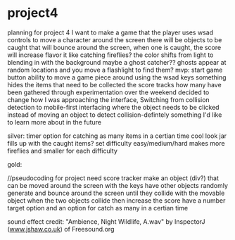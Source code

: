 # project4

planning for project 4
I want to make a game that the player uses wsad controls to move a character around the screen
there will be objects to be caught that will bounce around the screen, when one is caught, the score will increase
flavor it like catching fireflies? the color shifts from light to blending in with the background
maybe a ghost catcher??
ghosts appear at random locations and you move a flashlight to find them?
mvp:
start game button
ability to move a game piece around using the wsad keys
something hides the items that need to be collected
the score tracks how many have been gathered
through experimentation over the weekend decided to change how I was approaching the interface, Switching from collision detection to mobile-first interfacing where the object needs to be clicked instead of moving an object to detect collision-defintely something I'd like to learn more about in the future

silver:
timer option for catching as many items in a certian time
cool look
jar fills up with the caught items?
set difficulty easy/medium/hard makes more fireflies and smaller for each difficulty

gold:

//pseudocoding for project
need score tracker
make an object (div?) that can be moved around the screen with the keys
have other objects randomly generate and bounce around the screen until they collide with the movable object
when the two objects collide then increase the score
have a number target option and an option for catch as many in a certian time

sound effect credit:
"Ambience, Night Wildlife, A.wav" by InspectorJ (www.jshaw.co.uk) of Freesound.org
